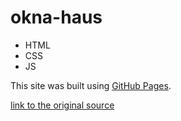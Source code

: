 # okna-haus
- HTML
- CSS
- JS

This site was built using [GitHub Pages](https://aleksandrovigor1.github.io/okna-haus/).

[link to the original source](https://www.figma.com/file/5BkOdqBAg3jd5DzpXJ4eUe/okna_haus-(Copy)-(Copy)?type=design&node-id=212-2&mode=design&t=H2jo0P48YA8SHdTy-0)
